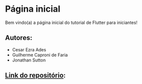 # Página inicial

Bem vindo(a) a página inicial do tutorial de Flutter para iniciantes!

## Autores:
- Cesar Ezra Ades
- Guilherme Caproni de Faria
- Jonathan Sutton

## [Link do repositório](https://github.com/jonathansutton1/TecWeb-Projeto3): 




